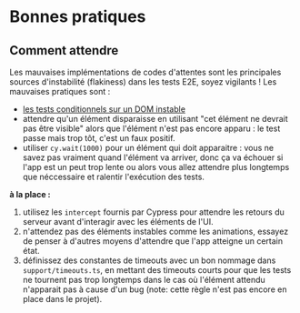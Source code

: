 # Bonnes pratiques

## Comment attendre

Les mauvaises implémentations de codes d'attentes sont les principales sources d'instabilité (flakiness) dans les tests E2E, soyez vigilants ! Les mauvaises pratiques sont :

- [les tests conditionnels sur un DOM instable](https://docs.cypress.io/guides/core-concepts/conditional-testing)
- attendre qu'un élément disparaisse en utilisant "cet élément ne devrait pas être visible" alors que l'élément n'est pas encore apparu : le test passe mais trop tôt, c'est un faux positif.
- utiliser `cy.wait(1000)` pour un élément qui doit apparaitre : vous ne savez pas vraiment quand l'élément va arriver, donc ça va échouer si l'app est un peut trop lente ou alors vous allez attendre plus longtemps que néccessaire et ralentir l'exécution des tests.

**à la place :**

1. utilisez les `intercept` fournis par Cypress pour attendre les retours du serveur avant d'interagir avec les éléments de l'UI.
2. n'attendez pas des éléments instables comme les animations, essayez de penser à d'autres moyens d'attendre que l'app atteigne un certain état.
3. définissez des constantes de timeouts avec un bon nommage dans `support/timeouts.ts`, en mettant des timeouts courts pour que les tests ne tournent pas trop longtemps dans le cas où l'élément attendu n'apparait pas à cause d'un bug (note: cette règle n'est pas encore en place dans le projet).
